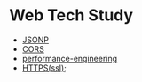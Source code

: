 # Web Tech Study

- [JSONP](./jsonp.md)
- [CORS](./cors.md)
- [performance-engineering](./performance-engineering.md)
- [HTTPS(ssl)](./https.md);
